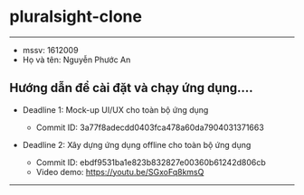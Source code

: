 # pluralsight-clone

------------------------------------------------
- mssv: 1612009 
- Họ và tên: Nguyễn Phước An

Hướng dẫn để cài đặt và chạy ứng dụng....
---------------
- Deadline 1: Mock-up UI/UX cho toàn bộ ứng dụng
  - Commit ID: 3a77f8adecdd0403fca478a60da7904031371663

- Deadline 2: Xây dựng ứng dụng offline cho toàn bộ ứng dụng
  - Commit ID: ebdf9531ba1e823b832827e00360b61242d806cb
  - Video demo: https://youtu.be/SGxoFq8kmsQ
------------------------------------------------
